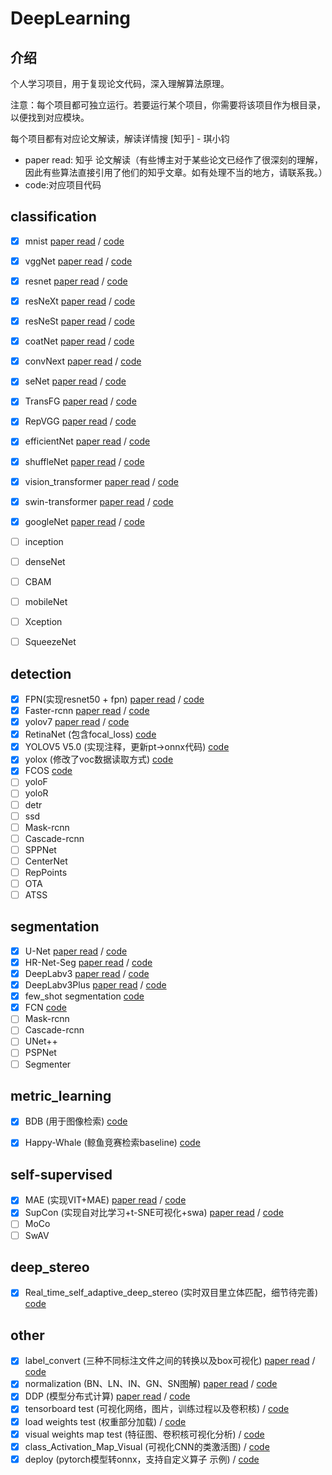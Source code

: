 # DeepLearning

## 介绍
个人学习项目，用于复现论文代码，深入理解算法原理。

注意：每个项目都可独立运行。若要运行某个项目，你需要将该项目作为根目录，以便找到对应模块。

每个项目都有对应论文解读，解读详情搜 [知乎] - 琪小钧

- paper read: 知乎 论文解读（有些博主对于某些论文已经作了很深刻的理解，因此有些算法直接引用了他们的知乎文章。如有处理不当的地方，请联系我。）
- code:对应项目代码

## classification
- [x] mnist [paper read](https://zhuanlan.zhihu.com/p/459616884) / [code](https://github.com/KKKSQJ/DeepLearning/tree/master/classification/mnist)
- [x] vggNet [paper read](https://zhuanlan.zhihu.com/p/460777014) / [code](https://github.com/KKKSQJ/DeepLearning/tree/master/classification/vggNet)
- [x] resnet [paper read](https://zhuanlan.zhihu.com/p/462190341) / [code](https://github.com/KKKSQJ/DeepLearning/tree/master/classification/resnet)
- [x] resNeXt [paper read](https://zhuanlan.zhihu.com/p/51075096) / [code](https://github.com/KKKSQJ/DeepLearning/tree/master/classification/resnext)
- [x] resNeSt [paper read](https://zhuanlan.zhihu.com/p/133805433) / [code](https://github.com/KKKSQJ/DeepLearning/tree/master/classification/resnest)
- [x] coatNet [paper read](https://zhuanlan.zhihu.com/p/463033740) / [code](https://github.com/KKKSQJ/DeepLearning/tree/master/classification/coatNet)
- [x] convNext [paper read](https://zhuanlan.zhihu.com/p/473657956) / [code](https://github.com/KKKSQJ/DeepLearning/tree/master/classification/convNext)
- [x] seNet [paper read](https://zhuanlan.zhihu.com/p/479992312) / [code](https://github.com/KKKSQJ/DeepLearning/tree/master/classification/seNet)
- [x] TransFG [paper read](https://zhuanlan.zhihu.com/p/519173447) / [code](https://github.com/KKKSQJ/DeepLearning/tree/master/classification/TransFG)
- [x] RepVGG [paper read](https://zhuanlan.zhihu.com/p/551218736) / [code](https://github.com/KKKSQJ/DeepLearning/tree/master/classification/RepVGG)
- [x] efficientNet [paper read](https://blog.csdn.net/weixin_45377629/article/details/124430796) / [code](https://github.com/KKKSQJ/DeepLearning/tree/master/classification/efficientNet)
- [x] shuffleNet [paper read](https://zhuanlan.zhihu.com/p/32304419) / [code](https://github.com/KKKSQJ/DeepLearning/tree/master/classification/ShuffleNet)
- [x] vision_transformer [paper read](https://blog.csdn.net/qq_39478403/article/details/118704747) / [code](https://github.com/KKKSQJ/DeepLearning/tree/master/classification/vision_transformer)
- [x] swin-transformer [paper read](https://www.bilibili.com/video/BV13L4y1475U/?spm_id_from=333.999.0.0) / [code](https://github.com/KKKSQJ/DeepLearning/tree/master/classification/swin_transformer)
- [x] googleNet [paper read](https://zhuanlan.zhihu.com/p/73857137) / [code](https://github.com/KKKSQJ/DeepLearning/tree/master/classification/GoogleNet)
- [ ] inception
- [ ] denseNet
- [ ] CBAM
- [ ] mobileNet
- [ ] Xception
- [ ] SqueezeNet


## detection
- [x] FPN(实现resnet50 + fpn) [paper read](https://zhuanlan.zhihu.com/p/543486836) / [code](https://github.com/KKKSQJ/DeepLearning/tree/master/detection/FPN) 
- [x] Faster-rcnn [paper read](https://zhuanlan.zhihu.com/p/543486836) / [code](https://github.com/KKKSQJ/DeepLearning/tree/master/detection/fasterRcnn)
- [x] yolov7 [paper read](https://zhuanlan.zhihu.com/p/547044250) / [code](https://github.com/WongKinYiu/yolov7)
- [x] RetinaNet (包含focal_loss) [code](https://github.com/KKKSQJ/DeepLearning/tree/master/detection/RetinaNet)
- [x] YOLOV5 V5.0 (实现注释，更新pt->onnx代码) [code](https://github.com/KKKSQJ/DeepLearning/tree/master/detection/yolov5)
- [x] yolox (修改了voc数据读取方式) [code](https://github.com/KKKSQJ/DeepLearning/tree/master/detection/YOLOX)
- [x] FCOS [code](https://github.com/KKKSQJ/DeepLearning/tree/master/detection/FCOS)
- [ ] yoloF
- [ ] yoloR
- [ ] detr
- [ ] ssd
- [ ] Mask-rcnn
- [ ] Cascade-rcnn
- [ ] SPPNet
- [ ] CenterNet
- [ ] RepPoints
- [ ] OTA
- [ ] ATSS

## segmentation
- [x] U-Net [paper read](https://zhuanlan.zhihu.com/p/485647940) / [code](https://github.com/KKKSQJ/DeepLearning/tree/master/Image_segmentation/U-Net)
- [x] HR-Net-Seg [paper read](https://zhuanlan.zhihu.com/p/501094171) / [code](https://github.com/KKKSQJ/DeepLearning/tree/master/Image_segmentation/HR-Net-Seg)
- [x] DeepLabv3 [paper read](https://zhuanlan.zhihu.com/p/513233049) / [code](https://github.com/KKKSQJ/DeepLearning/tree/master/Image_segmentation/DeepLabV3)
- [x] DeepLabv3Plus [paper read](https://blog.csdn.net/u011974639/article/details/79518175) / [code](https://github.com/KKKSQJ/DeepLearning/tree/master/Image_segmentation/DeepLabV3Plus)
- [x] few_shot segmentation [code](https://github.com/KKKSQJ/DeepLearning/tree/master/Image_segmentation/few_shot_segmentation)
- [x] FCN [code](https://github.com/KKKSQJ/DeepLearning/tree/master/Image_segmentation/FCN)
- [ ] Mask-rcnn
- [ ] Cascade-rcnn
- [ ] UNet++
- [ ] PSPNet
- [ ] Segmenter

## metric_learning
- [x] BDB (用于图像检索) [code](https://github.com/KKKSQJ/DeepLearning/tree/master/metric_learning/BDB)
- [x] Happy-Whale (鲸鱼竞赛检索baseline) [code](https://github.com/KKKSQJ/DeepLearning/tree/master/metric_learning/Happy-Whale)


## self-supervised
- [x] MAE (实现VIT+MAE) [paper read](https://www.bilibili.com/video/BV1sq4y1q77t/?spm_id_from=333.999.0.0) / [code](https://github.com/KKKSQJ/DeepLearning/tree/master/self-supervised/MAE)
- [x] SupCon (实现自对比学习+t-SNE可视化+swa) [paper read](https://zhuanlan.zhihu.com/p/136332151) / [code](https://github.com/KKKSQJ/DeepLearning/tree/master/self-supervised/SupCon)
- [ ] MoCo
- [ ] SwAV

## deep_stereo
- [x] Real_time_self_adaptive_deep_stereo (实时双目里立体匹配，细节待完善) [code](https://github.com/KKKSQJ/DeepLearning/tree/master/deep_stereo/Real_time_self_adaptive_depp_stereo)


## other
- [x] label_convert (三种不同标注文件之间的转换以及box可视化) [paper read](https://zhuanlan.zhihu.com/p/461488682) / [code](https://github.com/KKKSQJ/DeepLearning/tree/master/others/label_convert) 
- [x] normalization (BN、LN、IN、GN、SN图解) [paper read](https://zhuanlan.zhihu.com/p/524829507) / [code](https://github.com/KKKSQJ/DeepLearning/tree/master/others/normalization) 
- [x] DDP (模型分布式计算) [paper read](https://zhuanlan.zhihu.com/p/550554697) / [code](https://github.com/KKKSQJ/DeepLearning/tree/master/others/train_with_DDP) 
- [x] tensorboard test (可视化网络，图片，训练过程以及卷积核) / [code](https://github.com/KKKSQJ/DeepLearning/tree/master/others/tensorboard_test)
- [x] load weights test (权重部分加载) / [code](https://github.com/KKKSQJ/DeepLearning/tree/master/others/load_weights_test)
- [x] visual weights map test (特征图、卷积核可视化分析) / [code](https://github.com/KKKSQJ/DeepLearning/tree/master/others/visual_weight_feature_map_test)
- [x] class_Activation_Map_Visual (可视化CNN的类激活图) / [code]()
- [x] deploy (pytorch模型转onnx，支持自定义算子 示例) / [code](https://github.com/KKKSQJ/DeepLearning/tree/master/others/deploy)